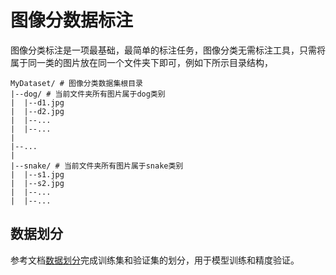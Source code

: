 # 图像分数据标注

图像分类标注是一项最基础，最简单的标注任务，图像分类无需标注工具，只需将属于同一类的图片放在同一个文件夹下即可，例如下所示目录结构，
```
MyDataset/ # 图像分类数据集根目录
|--dog/ # 当前文件夹所有图片属于dog类别
|  |--d1.jpg
|  |--d2.jpg
|  |--...
|  |--...
|
|--...
|
|--snake/ # 当前文件夹所有图片属于snake类别
|  |--s1.jpg
|  |--s2.jpg
|  |--...
|  |--...
```

## 数据划分

参考文档[数据划分](../split.md)完成训练集和验证集的划分，用于模型训练和精度验证。
